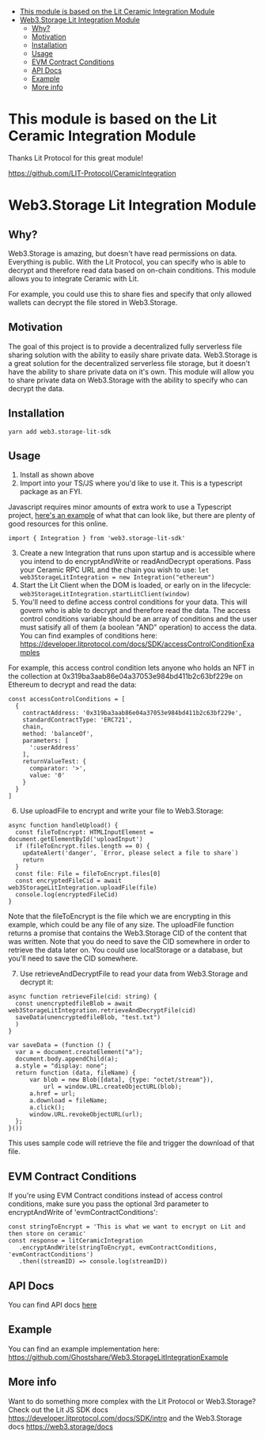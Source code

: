 <!-- START doctoc generated TOC please keep comment here to allow auto update -->
<!-- DON'T EDIT THIS SECTION, INSTEAD RE-RUN doctoc TO UPDATE -->

- [This module is based on the Lit Ceramic Integration Module](#this-module-is-based-on-the-lit-ceramic-integration-module)
- [Web3.Storage Lit Integration Module](#web3storage-lit-integration-module)
  - [Why?](#why)
  - [Motivation](#motivation)
  - [Installation](#installation)
  - [Usage](#usage)
  - [EVM Contract Conditions](#evm-contract-conditions)
  - [API Docs](#api-docs)
  - [Example](#example)
  - [More info](#more-info)

<!-- END doctoc generated TOC please keep comment here to allow auto update -->

# This module is based on the Lit Ceramic Integration Module 

Thanks Lit Protocol for this great module!

https://github.com/LIT-Protocol/CeramicIntegration

# Web3.Storage Lit Integration Module

## Why?

Web3.Storage is amazing, but doesn't have read permissions on data. Everything is public. With the Lit Protocol, you can specify who is able to decrypt and therefore read data based on on-chain conditions. This module allows you to integrate Ceramic with Lit.

For example, you could use this to share fies and specify that only allowed wallets can decrypt the file stored in Web3.Storage.

## Motivation

The goal of this project is to provide a decentralized fully serverless file sharing solution with the ability to easily share private data. Web3.Storage is a great solution for the decentralized serverless file storage, but it doesn't have the ability to share private data on it's own. This module will allow you to share private data on Web3.Storage with the ability to specify who can decrypt the data.

## Installation

`yarn add web3.storage-lit-sdk`

## Usage

1. Install as shown above
2. Import into your TS/JS where you'd like to use it. This is a typescript package as an FYI.

Javascript requires minor amounts of extra work to use a Typescript project, [here's an example](https://www.freecodecamp.org/news/how-to-add-typescript-to-a-javascript-project/) of what that can look like, but there are plenty of good resources for this online.

`import { Integration } from 'web3.storage-lit-sdk'`

3. Create a new Integration that runs upon startup and is accessible where you intend to do encryptAndWrite or readAndDecrypt operations. Pass your Ceramic RPC URL and the chain you wish to use:
   `let web3StorageLitIntegration = new Integration("ethereum")`
4. Start the Lit Client when the DOM is loaded, or early on in the lifecycle:
   `web3StorageLitIntegration.startLitClient(window)`
5. You'll need to define access control conditions for your data. This will govern who is able to decrypt and therefore read the data. The access control conditions variable should be an array of conditions and the user must satisify all of them (a boolean "AND" operation) to access the data. You can find examples of conditions here: https://developer.litprotocol.com/docs/SDK/accessControlConditionExamples

For example, this access control condition lets anyone who holds an NFT in the collection at 0x319ba3aab86e04a37053e984bd411b2c63bf229e on Ethereum to decrypt and read the data:

```
const accessControlConditions = [
  {
    contractAddress: '0x319ba3aab86e04a37053e984bd411b2c63bf229e',
    standardContractType: 'ERC721',
    chain,
    method: 'balanceOf',
    parameters: [
      ':userAddress'
    ],
    returnValueTest: {
      comparator: '>',
      value: '0'
    }
  }
]
```

6. Use uploadFile to encrypt and write your file to Web3.Storage:

```
async function handleUpload() {
  const fileToEncrypt: HTMLInputElement = document.getElementById('uploadInput')
  if (fileToEncrypt.files.length == 0) {
    updateAlert('danger', `Error, please select a file to share`)
    return
  }
  const file: File = fileToEncrypt.files[0] 
  const encryptedFileCid = await web3StorageLitIntegration.uploadFile(file)
  console.log(encryptedFileCid)
}
```

Note that the fileToEncrypt is the file which we are encrypting in this example, which could be any file of any size. The uploadFile function returns a promise that contains the Web3.Storage CID of the content that was written. Note that you do need to save the CID somewhere in order to retrieve the data later on. You could use localStorage or a database, but you'll need to save the CID somewhere.

7. Use retrieveAndDecryptFile to read your data from Web3.Storage and decrypt it:

```
async function retrieveFile(cid: string) {
  const unencryptedfileBlob = await web3StorageLitIntegration.retrieveAndDecryptFile(cid)
  saveData(unencryptedfileBlob, "test.txt")
  )
}

var saveData = (function () {
  var a = document.createElement("a");
  document.body.appendChild(a);
  a.style = "display: none";
  return function (data, fileName) {
      var blob = new Blob([data], {type: "octet/stream"}),
          url = window.URL.createObjectURL(blob);
      a.href = url;
      a.download = fileName;
      a.click();
      window.URL.revokeObjectURL(url);
  };
}())
```

This uses sample code will retrieve the file and trigger the download of that file.

## EVM Contract Conditions

If you're using EVM Contract conditions instead of access control conditions, make sure you pass the optional 3rd parameter to encryptAndWrite of 'evmContractConditions':

```
const stringToEncrypt = 'This is what we want to encrypt on Lit and then store on ceramic'
const response = litCeramicIntegration
   .encryptAndWrite(stringToEncrypt, evmContractConditions, 'evmContractConditions')
   .then((streamID) => console.log(streamID))
```

## API Docs

You can find API docs [here](documentation/integration.md)

## Example

You can find an example implementation here: https://github.com/Ghostshare/Web3.StorageLitIntegrationExample

## More info

Want to do something more complex with the Lit Protocol or Web3.Storage? Check out the Lit JS SDK docs https://developer.litprotocol.com/docs/SDK/intro and the Web3.Storage docs https://web3.storage/docs
